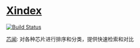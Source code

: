 ﻿# [Xindex](https://github.com/SoCXin/doc)

[![Build Status](https://github.com/SoCXin/doc/workflows/doc/badge.svg)](https://github.com/SoCXin/doc/actions/workflows/doc.yml)

[芯闻](https://doc.soc.xin/): 对各种芯片进行排序和分类，提供快速检索和对比